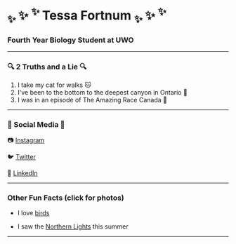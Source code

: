 # <sub> :sparkles: </sub> :sparkles: <sup> :sparkles: </sup> Tessa Fortnum <sub> :sparkles: </sub> :sparkles: <sup> :sparkles:
### Fourth Year Biology Student at UWO

---

### :mag: 2 Truths and a Lie :mag:

1. I take my cat for walks :cat:
2. I've been to the bottom to the deepest canyon in Ontario :mount_fuji:
3. I was in an episode of The Amazing Race Canada :running:

---

### :mega: Social Media :mega:

:camera: [Instagram](https://www.instagram.com/tessakathleen_/)

:bird: [Twitter](https://twitter.com/tessafortn)

:briefcase: [LinkedIn](https://www.linkedin.com/in/tfortnum/)

--- 

### Other Fun Facts (click for photos)

- I love [birds](https://imgur.com/gallery/1InzjGf)

- I saw the [Northern Lights](https://imgur.com/gallery/htGBYGT) this summer 

---
